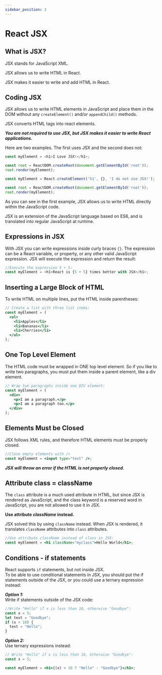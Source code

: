 ```yaml
---
sidebar_position: 3
---
```


# React JSX
## What is JSX?
JSX stands for JavaScript XML.

JSX allows us to write HTML in React.

JSX makes it easier to write and add HTML in React.
## Coding JSX
JSX allows us to write HTML elements in JavaScript and place them in the DOM without any `createElement()`  and/or `appendChild()` methods.   

JSX converts HTML tags into react elements.

**_You are not required to use JSX, but JSX makes it easier to write React applications._**

Here are two examples. The first uses JSX and the second does not:
``` js title="Example 1"
const myElement = <h1>I Love JSX!</h1>;

const root = ReactDOM.createRoot(document.getElementById('root'));
root.render(myElement);
```
``` js title="Example 2"
const myElement = React.createElement('h1', {}, 'I do not use JSX!');

const root = ReactDOM.createRoot(document.getElementById('root'));
root.render(myElement);
```
As you can see in the first example, JSX allows us to write HTML directly within the JavaScript code.

JSX is an extension of the JavaScript language based on ES6, and is translated into regular JavaScript at runtime.
## Expressions in JSX
With JSX you can write expressions inside curly braces `{}`.
The expression can be a React variable, or property, or any other valid JavaScript expression. JSX will execute the expression and return the result:
``` js title="Example"
//Execute the expression 5 + 5:
const myElement = <h1>React is {5 + 5} times better with JSX</h1>;
```
## Inserting a Large Block of HTML
To write HTML on multiple lines, put the HTML inside parentheses:
``` jsx title="Example"
// Create a list with three list items:
const myElement = (
  <ul>
    <li>Apples</li>
    <li>Bananas</li>
    <li>Cherries</li>
  </ul>
);
```
## One Top Level Element
The HTML code must be wrapped in ONE top level element.
So if you like to write two paragraphs, you must put them inside a parent element, like a div element.
``` jsx title="Example"
// Wrap two paragraphs inside one DIV element:
const myElement = (
  <div>
    <p>I am a paragraph.</p>
    <p>I am a paragraph too.</p>
  </div>
);
```
## Elements Must be Closed
JSX follows XML rules, and therefore HTML elements must be properly closed.
``` jsx  title="Example"
//Close empty elements with />
const myElement = <input type="text" />;
```
**_JSX will throw an error if the HTML is not properly closed._**
## Attribute class = className
The `class` attribute is a much used attribute in HTML, but since JSX is rendered as JavaScript, and the class keyword is a reserved word in JavaScript, you are not allowed to use it in JSX.

**Use attribute _className_ instead.**  

JSX solved this by using `className` instead. When JSX is rendered, it translates `className` attributes into `class` attributes.
```jsx title="Example"
//Use attribute className instead of class in JSX:
const myElement = <h1 className="myclass">Hello World</h1>;
```
## Conditions - if statements
React supports `if` statements, but not inside JSX.  
To be able to use conditional statements in JSX, you should put the if statements outside of the JSX, or you could use a ternary expression instead:

**_Option 1:_**   
Write if statements outside of the JSX code:
``` js title="Example"
//Write "Hello" if x is less than 10, otherwise "Goodbye":
const x = 5;
let text = "Goodbye";
if (x < 10) {
  text = "Hello";
}
```
**_Option 2:_**     
Use ternary expressions instead:
``` jsx title="Example"
// Write "Hello" if x is less than 10, otherwise "Goodbye":
const x = 5;

const myElement = <h1>{(x) < 10 ? "Hello" : "Goodbye"}</h1>;
```